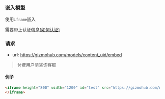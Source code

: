 ### 嵌入模型
使用`iframe`嵌入

需要带上认证信息[(如何认证)](https://gitlab.com/gizmotech/Doc/wikis/signature)

### 请求
- url: https://gizmohub.com/models/content_uid/embed

> 付费用户清咨询客服

#### 例子
```html
<iframe height="800" width="1200" id="test" src="https://gizmohub.com/models/095977d9e5e0038813af8ad6f828356c73007eed/embed?accesskey=accesskey&timestamp=timestamp&signature=signature">
</iframe>
```